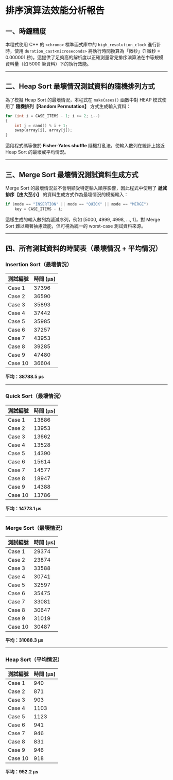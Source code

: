 # 排序演算法效能分析報告

## 一、時鐘精度

本程式使用 C++ 的 `<chrono>` 標準函式庫中的 `high_resolution_clock` 進行計時，使用 `duration_cast<microseconds>` 將執行時間換算為「微秒」(1 微秒 = 0.000001 秒)。這提供了足夠高的解析度以正確測量常見排序演算法在中等規模資料量（如 5000 筆資料）下的執行效能。

---

## 二、Heap Sort 最壞情況測試資料的隨機排列方式

為了模擬 Heap Sort 的最壞情況，本程式在 `makeCases()` 函數中對 HEAP 模式使用了 **隨機排列【Random Permutation】** 方式生成輸入資料：

```cpp
for (int i = CASE_ITEMS - 1; i >= 2; i--)
{
    int j = rand() % i + 1;
    swap(array[i], array[j]);
}
```

這段程式碼等像於 **Fisher-Yates shuffle** 隨機打亂法，使輸入數列在統計上接近 Heap Sort 的最壞或平均情況。

---

## 三、Merge Sort 最壞情況測試資料生成方式

Merge Sort 的最壞情況並不會明顯受特定輸入順序影響，因此程式中使用了 **遞減排序【由大至小】** 的資料生成方式作為最壞情況的模擬輸入：

```cpp
if (mode == "INSERTION" || mode == "QUICK" || mode == "MERGE")
    key = CASE_ITEMS - i;
```

這樣生成的輸入數列為遞減序列，例如 [5000, 4999, 4998, ..., 1]，對 Merge Sort 難以顯著抽慮效能，但可視為統一的 worst-case 測試資料來源。

---

## 四、所有測試資料的時間表（最壞情況 + 平均情況）

### Insertion Sort（最壞情況）

| 測試編號 | 時間 (μs) |
|----------|-----------|
| Case 1   | 37396     |
| Case 2   | 36590     |
| Case 3   | 35893     |
| Case 4   | 37442     |
| Case 5   | 35985     |
| Case 6   | 37257     |
| Case 7   | 43953     |
| Case 8   | 39285     |
| Case 9   | 47480     |
| Case 10  | 36604     |

**平均：38788.5 μs**

---

### Quick Sort（最壞情況）

| 測試編號 | 時間 (μs) |
|----------|-----------|
| Case 1   | 13886     |
| Case 2   | 13953     |
| Case 3   | 13662     |
| Case 4   | 13528     |
| Case 5   | 14390     |
| Case 6   | 15614     |
| Case 7   | 14577     |
| Case 8   | 18947     |
| Case 9   | 14388     |
| Case 10  | 13786     |

**平均：14773.1 μs**

---

### Merge Sort（最壞情況）

| 測試編號 | 時間 (μs) |
|----------|-----------|
| Case 1   | 29374     |
| Case 2   | 23874     |
| Case 3   | 33588     |
| Case 4   | 30741     |
| Case 5   | 32597     |
| Case 6   | 35475     |
| Case 7   | 33081     |
| Case 8   | 30647     |
| Case 9   | 31019     |
| Case 10  | 30487     |

**平均：31088.3 μs**

---

### Heap Sort（平均情況）

| 測試編號 | 時間 (μs) |
|----------|-----------|
| Case 1   | 940       |
| Case 2   | 871       |
| Case 3   | 903       |
| Case 4   | 1103      |
| Case 5   | 1123      |
| Case 6   | 941       |
| Case 7   | 946       |
| Case 8   | 831       |
| Case 9   | 946       |
| Case 10  | 918       |

**平均：952.2 μs**

